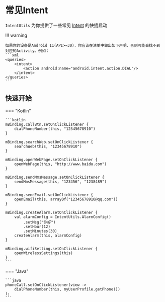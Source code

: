 # 常见Intent

`IntentUtils` 为你提供了一些常见 [Intent](https://developer.android.com/guide/components/intents-common?hl=zh-cn) 的快捷启动

!!! warning 
    
    如果你的设备是Android 11(API>=30)，你应该在清单中做出如下声明，否则可能会找不到对应的Activity。例如：
    ```xml
    <queries>
        <intent>
            <action android:name="android.intent.action.DIAL"/>
        </intent>
    </queries>
    ```

## 快速开始

=== "Kotlin"

    ```kotlin
    mBinding.callBtn.setOnClickListener {
        dialPhoneNumber(this, "12345678910")
    }

    mBinding.searchWeb.setOnClickListener {
        searchWeb(this, "12345678910")
    }

    mBinding.openWebPage.setOnClickListener {
        openWebPage(this, "http://www.baidu.com")
    }

    mBinding.sendMmsMessage.setOnClickListener {
        sendMmsMessage(this, "123456", "1238489")
    }

    mBinding.sendEmail.setOnClickListener {
        openEmail(this, arrayOf("12345678910@qq.com"))
    }

    mBinding.createAlarm.setOnClickListener {
        val alarmConfig = IntentUtils.AlarmConfig()
            .setMsg("你好")
            .setHour(12)
            .setMinutes(30)
        createAlarm(this, alarmConfig)
    }

    mBinding.wifiSetting.setOnClickListener {
        openWirelessSettings(this)
    }
    ```

=== "Java"

    ```java
    phoneCall.setOnClickListener(view -> 
        dialPhoneNumber(this, myUserProfile.getPhone())
    );
    ```
